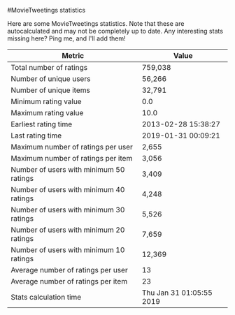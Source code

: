 #MovieTweetings statistics

Here are some MovieTweetings statistics. Note that these are autocalculated and may not be completely up to date. Any interesting stats missing here? Ping me, and I'll add them!

Metric | Value
--- | ---
Total number of ratings                 | 759,038
Number of unique users                  | 56,266
Number of unique items                  | 32,791
Minimum rating value                    | 0.0
Maximum rating value                    | 10.0
Earliest rating time                    | 2013-02-28 15:38:27
Last rating time                        | 2019-01-31 00:09:21
Maximum number of ratings per user      | 2,655
Maximum number of ratings per item      | 3,056
Number of users with minimum 50 ratings | 3,409
Number of users with minimum 40 ratings | 4,248
Number of users with minimum 30 ratings | 5,526
Number of users with minimum 20 ratings | 7,659
Number of users with minimum 10 ratings | 12,369
Average number of ratings per user      | 13
Average number of ratings per item      | 23
Stats calculation time                  | Thu Jan 31 01:05:55 2019

